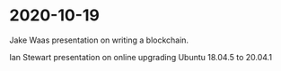 # 2020-10-19

Jake Waas presentation on writing a blockchain.

Ian Stewart presentation on online upgrading Ubuntu 18.04.5 to 20.04.1
